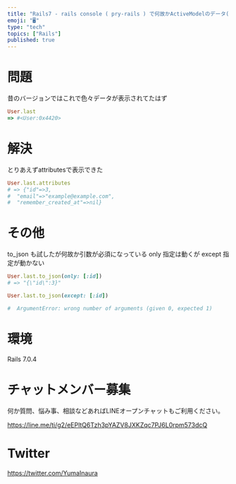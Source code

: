 ```yaml
---
title: "Rails7 - rails console ( pry-rails ) で何故かActiveModelのデータ(インスタンス情報)が表示さ"
emoji: "🖥"
type: "tech"
topics: ["Rails"]
published: true
---
```


# 問題

昔のバージョンではこれで色々データが表示されてたはず

```rb
User.last
=> #<User:0x4420>
```

# 解決

とりあえずattributesで表示できた

```rb
User.last.attributes
# => {"id"=>3,
#  "email"=>"example@example.com",
#  "remember_created_at"=>nil}
```

# その他

to_json も試したが何故か引数が必須になっている
only 指定は動くが except 指定が動かない

```rb
User.last.to_json(only: [:id])
# => "{\"id\":3}"
```


```rb
User.last.to_json(except: [:id])

#  ArgumentError: wrong number of arguments (given 0, expected 1)
```

# 環境


Rails 7.0.4


# チャットメンバー募集


何か質問、悩み事、相談などあればLINEオープンチャットもご利用ください。

https://line.me/ti/g2/eEPltQ6Tzh3pYAZV8JXKZqc7PJ6L0rpm573dcQ


# Twitter

https://twitter.com/YumaInaura

